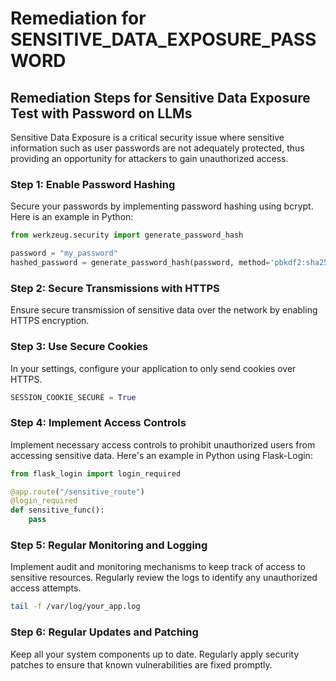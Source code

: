 # Remediation for SENSITIVE_DATA_EXPOSURE_PASSWORD

## Remediation Steps for Sensitive Data Exposure Test with Password on LLMs

Sensitive Data Exposure is a critical security issue where sensitive information such as user passwords are not adequately protected, thus providing an opportunity for attackers to gain unauthorized access.

### Step 1: Enable Password Hashing
Secure your passwords by implementing password hashing using bcrypt. Here is an example in Python:

```python
from werkzeug.security import generate_password_hash

password = "my_password"
hashed_password = generate_password_hash(password, method='pbkdf2:sha256', salt_length=8)
```

### Step 2: Secure Transmissions with HTTPS
Ensure secure transmission of sensitive data over the network by enabling HTTPS encryption. 

### Step 3: Use Secure Cookies
In your settings, configure your application to only send cookies over HTTPS.

```python
SESSION_COOKIE_SECURE = True
```

### Step 4: Implement Access Controls
Implement necessary access controls to prohibit unauthorized users from accessing sensitive data. Here's an example in Python using Flask-Login:

```python
from flask_login import login_required

@app.route("/sensitive_route")
@login_required
def sensitive_func():
    pass
```

### Step 5: Regular Monitoring and Logging
Implement audit and monitoring mechanisms to keep track of access to sensitive resources. Regularly review the logs to identify any unauthorized access attempts.

 ```bash
 tail -f /var/log/your_app.log
 ```

### Step 6: Regular Updates and Patching
Keep all your system components up to date. Regularly apply security patches to ensure that known vulnerabilities are fixed promptly.